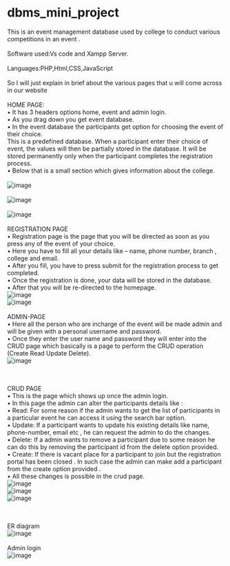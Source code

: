# dbms_mini_project
This is an event management database used by college to conduct various competitions in an event .<br>
<br>Software used:Vs code and Xampp Server.<br>
<br>Languages:PHP,Html,CSS,JavaScript<br>
<br>So I will just explain in brief about the various pages that u will come across in our website
<br><br>HOME PAGE:
<br>• It has 3 headers options home, event and admin login.
<br>• As you drag down you get event database.
<br>• In the event database the participants get option for choosing the event of their choice.
<br>This is a predefined database. When a participant enter their choice of event, the values
will then be partially stored in the database. It will be stored permanently only when
the participant completes the registration process.
<br>• Below that is a small section which gives information about the college.<br>
<br>![image](https://github.com/kottarivaibhav/dbms_mini_project/assets/114846137/6169da01-b680-40f9-b86c-78d32c861729)
<br><br>![image](https://github.com/kottarivaibhav/dbms_mini_project/assets/114846137/ecb67e65-b835-4453-ba0b-4f61da0ec8a3)
<br><br>![image](https://github.com/kottarivaibhav/dbms_mini_project/assets/114846137/6fadc51f-f5d9-4d02-a383-dce1628b62f7)
<br><br>REGISTRATION PAGE
<br>• Registration page is the page that you will be directed as soon as you press any of the
event of your choice.
<br>• Here you have to fill all your details like – name, phone number, branch , college and
email.
<br>• After you fill, you have to press submit for the registration process to get completed.
<br>• Once the registration is done, your data will be stored in the database.
<br>• After that you will be re-directed to the homepage.
<br>![image](https://github.com/kottarivaibhav/dbms_mini_project/assets/114846137/24525be5-6fa2-4fbf-aae3-32e2b48359d5)
<br>![image](https://github.com/kottarivaibhav/dbms_mini_project/assets/114846137/e622fcd6-e9ab-4fe7-bd0d-11cd219c81d5)
<br><br>ADMIN-PAGE
<br>• Here all the person who are incharge of the event will be made admin and will be given
with a personal username and password.
<br>• Once they enter the user name and password they will enter into the CRUD page which
basically is a page to perform the CRUD operation (Create Read Update Delete).
<br>![image](https://github.com/kottarivaibhav/dbms_mini_project/assets/114846137/666f48b6-b96a-440d-82ab-508ff2cf9a75)

<br><br>CRUD PAGE
<br>• This is the page which shows up once the admin login.
<br>• In this page the admin can alter the participants details like :
<br>• Read: For some reason if the admin wants to get the list of participants in a particular
event he can access it using the search bar option.
<br>• Update: If a participant wants to update his existing details like name, phone-number,
email etc , he can request the admin to do the changes.
<br>• Delete: If a admin wants to remove a participant due to some reason he can do this by
removing the participant id from the delete option provided.
<br>• Create: If there is vacant place for a participant to join but the registration portal has
been closed . In such case the admin can make add a participant from the create option
provided .
<br>• All these changes is possible in the crud page.
<br>![image](https://github.com/kottarivaibhav/dbms_mini_project/assets/114846137/c38bbad3-f901-4405-8e22-eed3a0f82c19)
<br>![image](https://github.com/kottarivaibhav/dbms_mini_project/assets/114846137/d3ac0b6c-bf04-457f-82b7-971b9339c0a3)
<br>![image](https://github.com/kottarivaibhav/dbms_mini_project/assets/114846137/c9fc42d9-5ad2-452e-8bf5-7ea1612d7464)

<br><br>ER diagram 
<br>![image](https://github.com/kottarivaibhav/dbms_mini_project/assets/114846137/beb6d9f8-4ca7-4124-9bef-dec28043393e)
<br><br>
Admin login
<br>![image](https://github.com/kottarivaibhav/dbms_mini_project/assets/114846137/57cd6414-f705-40d0-81bb-c877f7b6ab68)



